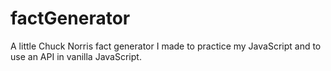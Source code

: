 # factGenerator
A little Chuck Norris fact generator I made to practice my JavaScript and to use an API in vanilla JavaScript.
